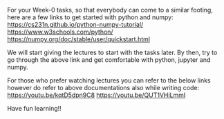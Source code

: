 For your Week-0 tasks, so that everybody can come to a similar footing, here are a few links to get started with python and numpy:
https://cs231n.github.io/python-numpy-tutorial/
https://www.w3schools.com/python/
https://numpy.org/doc/stable/user/quickstart.html

We will start giving the lectures to start with the tasks later. By then, try to go through the above link and get comfortable with python, jupyter and numpy.

For those who prefer watching lectures you can refer to the below links however do refer to above documentations also while writing code:
https://youtu.be/kqtD5dpn9C8
https://youtu.be/QUT1VHiLmmI

Have fun learning!!
